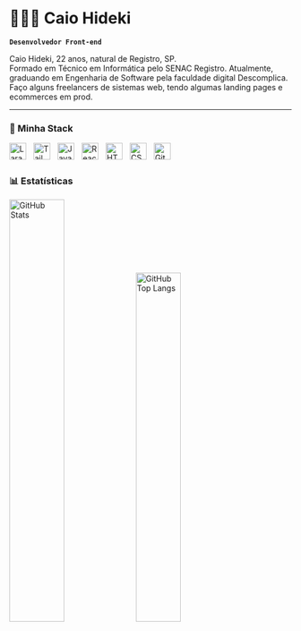 # 👩🏻‍💻 Caio Hideki

**`Desenvolvedor Front-end`**

Caio Hideki, 22 anos, natural de Registro, SP.</br>
Formado em Técnico em Informática pelo SENAC Registro. Atualmente, graduando em Engenharia de Software pela faculdade digital Descomplica.</br>
Faço alguns freelancers de sistemas web, tendo algumas landing pages e ecommerces em prod.

---

### 🤖 Minha Stack
<img 
    align="left" 
    alt="Laravel" 
    title="Laravel"
    width="30px" 
    style="padding-right: 10px;" 
    src="https://cdn.jsdelivr.net/gh/devicons/devicon@latest/icons/laravel/laravel-original.svg" 
/>
<img 
    align="left" 
    alt="Tailwind" 
    title="Tailwind"
    width="30px" 
    style="padding-right: 10px;" 
    src="https://cdn.jsdelivr.net/gh/devicons/devicon@latest/icons/tailwindcss/tailwindcss-original.svg" 
/>
<img 
    align="left" 
    alt="JavaScript" 
    title="JavaScript"
    width="30px" 
    style="padding-right: 10px;" 
    src="https://cdn.jsdelivr.net/gh/devicons/devicon@latest/icons/javascript/javascript-original.svg" 
/>
<img 
    align="left" 
    alt="React"
    title="React" 
    width="30px" 
    style="padding-right: 10px;" 
    src="https://cdn.jsdelivr.net/gh/devicons/devicon@latest/icons/react/react-original.svg" 
/>
<img 
    align="left"
    alt="HTML"
    title="HTML"
    width="30px"
    style="padding-right: 10px;"
    src="https://cdn.jsdelivr.net/gh/devicons/devicon@latest/icons/html5/html5-original.svg"
/>
<img 
    align="left" 
    alt="CSS" 
    title="CSS"
    width="30px" 
    style="padding-right: 10px;" 
    src="https://cdn.jsdelivr.net/gh/devicons/devicon@latest/icons/css3/css3-original.svg" 
/>
<img 
    align="left" 
    alt="Git" 
    title="Git"
    width="30px" 
    style="padding-right: 10px;" 
    src="https://cdn.jsdelivr.net/gh/devicons/devicon@latest/icons/git/git-original.svg" 
/>
</br>
</br>
### 📊 Estatísticas
  <img 
    alt="GitHub Stats" 
    style="width: 44%; max-width: 100%;"
    src="https://github-readme-stats.vercel.app/api?username=hidemp4&show_icons=true&theme=tokyonight&include_all_commits=true&locale=pt-br" 
  />
  <img 
    alt="GitHub Top Langs" 
    style="width: 40%; max-width: 100%;"
    src="https://github-readme-stats.vercel.app/api/top-langs/?username=hidemp4&theme=tokyonight&layout=compact&custom_title=Tecnologias&langs_count=9" 
  />
</div>
